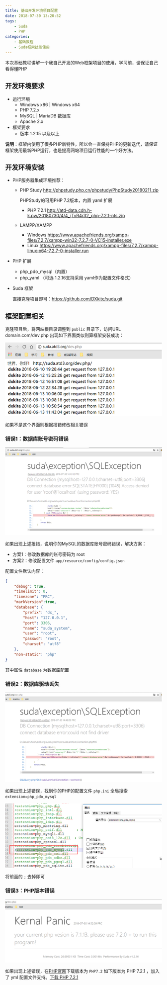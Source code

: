 ```yaml
---
title: 基础开发环境项目配置
date: 2018-07-30 13:20:52
tags:
    - Suda
    - PHP
categories:
    - 基础教程
    - Suda框架技能使用
---
```


本次基础教程讲解一个我自己开发的Web框架项目的使用，学习前，请保证自己看得懂PHP

<!-- more -->

## 开发环境要求

- 运行环境
    - Windows x86 | Windows x64
    - PHP 7.2.x
    - MySQL | MariaDB 数据库
    - Apache 2.x
- 框架要求
    - 版本 1.2.15 以及以上

**说明**：框架内使用了很多PHP新特性，所以会一直保持PHP的更新迭代，请保证框架使用最新PHP运行，也是提高网站项目运行性能的一个好方法。

## 开发环境安装

- PHP服务器集成环境推荐：
    - PHP Study http://phpstudy.php.cn/phpstudy/PhpStudy20180211.zip

        PHPStudy的可用PHP 7.2版本，内置 yaml 扩展
        - PHP 7.2.1 http://atd-data.cdn.h-k.pw/20180730/4/4_jTvR4r32_php-7.2.1-nts.zip

    - LAMPP/XAMPP 
        - Windows https://www.apachefriends.org/xampp-files/7.2.7/xampp-win32-7.2.7-0-VC15-installer.exe
        - Linux https://www.apachefriends.org/xampp-files/7.2.7/xampp-linux-x64-7.2.7-0-installer.run
- PHP 扩展 
    - php_pdo_mysql（内置）
    - php_yaml （可选 1.2.16支持采用 yaml作为配置文件格式）
- Suda 框架

    直接克隆项目即可：https://github.com/DXkite/suda.git


## 框架配置相关

克隆项目后，将网站根目录调整到 `public` 目录下，访问URL domain.com/dev.php
出现如下界面类似则算框架安装成功：

![](suda-env-build/1.png)

如果不是这个界面则根据报错修改相关错误

### 错误1：数据库账号密码错误

![](suda-env-build/2.png)

如果出现上述报错，说明你的MySQL的数据库账号密码错误，解决方案：

* 方案1：修改数据库的账号密码为 root
* 方案2：修改配置文件 `app/resource/config/config.json`

配置文件默认内容：

```json
{
    "debug": true,
    "timelimit": 0,
    "timezone": "PRC",
    "markVersion":true,
    "database": {
        "prefix": "dx_", 
        "host": "127.0.0.1", 
        "port": 3306,
        "name": "suda_system", 
        "user": "root",
        "passwd": "root", 
        "charset": "utf8"
    },
    "non-static": "php"
}
```

其中属性 `database` 为数据库配置


### 错误2：数据库驱动丢失

![](suda-env-build/3.png)

如果出现上述错误，找到你的PHP的配置文件 `php.ini` 全局搜索 `extension=php_pdo_mysql`

![](suda-env-build/4.png)

将前面的 `;` 去掉即可


### 错误3：PHP版本错误

![](suda-env-build/5.png)

如果出现上述错误，在[PHP官网](http://php.net)下载版本为 `PHP7.2`
如下版本为 PHP 7.2.1 ，加入了 yml 配置文件支持。[下载 PHP 7.2.1](http://atd-data.cdn.h-k.pw/20180730/4/4_jTvR4r32_php-7.2.1-nts.zip) 

